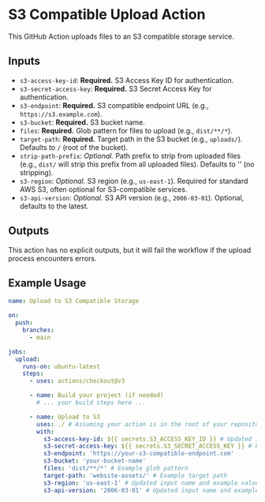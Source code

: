 # S3 Compatible Upload Action

This GitHub Action uploads files to an S3 compatible storage service.

## Inputs

* `s3-access-key-id`: **Required.** S3 Access Key ID for authentication.
* `s3-secret-access-key`: **Required.** S3 Secret Access Key for authentication.
* `s3-endpoint`: **Required.** S3 compatible endpoint URL (e.g., `https://s3.example.com`).
* `s3-bucket`: **Required.** S3 bucket name.
* `files`: **Required.** Glob pattern for files to upload (e.g., `dist/**/*`).
* `target-path`: **Required.** Target path in the S3 bucket (e.g., `uploads/`). Defaults to `/` (root of the bucket).
* `strip-path-prefix`: *Optional.* Path prefix to strip from uploaded files (e.g., `dist/` will strip this prefix from all uploaded files). Defaults to '' (no stripping).
* `s3-region`: *Optional.* S3 region (e.g., `us-east-1`). Required for standard AWS S3, often optional for S3-compatible services.
* `s3-api-version`: *Optional.* S3 API version (e.g., `2006-03-01`). Optional, defaults to the latest.

## Outputs

This action has no explicit outputs, but it will fail the workflow if the upload process encounters errors.

## Example Usage

```yaml
name: Upload to S3 Compatible Storage

on:
  push:
    branches:
      - main

jobs:
  upload:
    runs-on: ubuntu-latest
    steps:
      - uses: actions/checkout@v3

      - name: Build your project (if needed)
        # ... your build steps here ...

      - name: Upload to S3
        uses: ./ # Assuming your action is in the root of your repository
        with:
          s3-access-key-id: ${{ secrets.S3_ACCESS_KEY_ID }} # Updated input name
          s3-secret-access-key: ${{ secrets.S3_SECRET_ACCESS_KEY }} # Updated input name
          s3-endpoint: 'https://your-s3-compatible-endpoint.com'
          s3-bucket: 'your-bucket-name'
          files: 'dist/**/*' # Example glob pattern
          target-path: 'website-assets/' # Example target path
          s3-region: 'us-east-1' # Updated input name and example value (if needed)
          s3-api-version: '2006-03-01' # Updated input name and example value (if needed)
